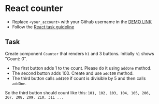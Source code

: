 # React counter
- Replace `<your_account>` with your Github username in the [DEMO LINK](https://<your_account>.github.io/react_counter/)
- Follow the [React task guideline](https://github.com/mate-academy/react_task-guideline#react-tasks-guideline)

## Task
Create component `Counter` that renders `h1` and 3 buttons. Initially `h1` shows
"Count: 0".
- The first button adds 1 to the count. Please do it using `addOne` method.
- The second button adds 100. Create and use `add100` method.
- The third button calls `add100` if count is divisible by 5 and then calls `addOne`.

So the third button should count like this:
`101, 102, 103, 104, 105, 206, 207, 208, 209, 210, 311 ...`
